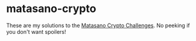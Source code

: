 # matasano-crypto
These are my solutions to the [Matasano Crypto Challenges](http://cryptopals.com/). No peeking if you don't want spoilers!
